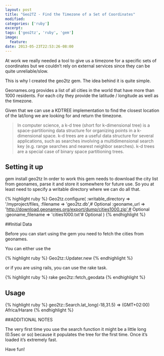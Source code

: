 ```yaml
---
layout: post
title: "Geo2TZ - Find the Timezone of a Set of Coordinates"
modified:
categories: ['ruby']
excerpt:
tags: ['geo2tz', 'ruby', 'gem']
image:
  feature:
date: 2013-05-23T22:53:26-08:00
---
```


At work we really needed a tool to give us a timezone for a specific sets of coordinates but we couldn’t rely on external services since they can be quite unreliable/slow.

This is why I created the geo2tz gem. The idea behind it is quite simple.

Geonames.org provides a list of all cities in the world that have more than 1000 residents. For each city they provide the latitude / longitude as well as the timezone.

Given that we can use a KDTREE implementation to find the closest location of the lat/long we are looking for and return the timezone.

> In computer science, a k-d tree (short for k-dimensional tree) is a space-partitioning data structure for organizing points in a k-dimensional space. k-d trees are a useful data structure for several applications, such as searches involving a multidimensional search key (e.g. range searches and nearest neighbor searches). k-d trees are a special case of binary space partitioning trees.


## Setting it up

gem install geo2tz
In order to work this gem needs to download the city list from geonames, parse it and store it somewhere for future use.
So you at least need to specify a writable directory where we can do all that.

{% highlight ruby %}
Geo2tz.configure(
  :writable_directory => '/myproject/files,
  :filename => 'geo2tz.db',# Optional
  :geoname_url => 'http://download.geonames.org/export/dump/cities1000.zip',# Optional
  :geoname_filename => 'cities1000.txt'# Optional
)
{% endhighlight %}

##Initial Data

Before you can start using the gem you need to fetch the cities from geonames.

You can either use the

{% highlight ruby %}
Geo2tz::Updater.new
{% endhighlight %}

or if you are using rails, you can use the rake task.

{% highlight ruby %}
rake geo2tz::fetch_geodata
{% endhighlight %}

## Usage

{% highlight ruby %}
geo2tz::Search.lat_long(-18,31.5)
=> (GMT+02:00) Africa/Harare
{% endhighlight %}

##ADDITIONAL NOTES

The very first time you use the search function it might be a little long (0.5sec or so) because it populates the tree for the first time. Once it’s loaded it’s extremely fast.

Have fun!